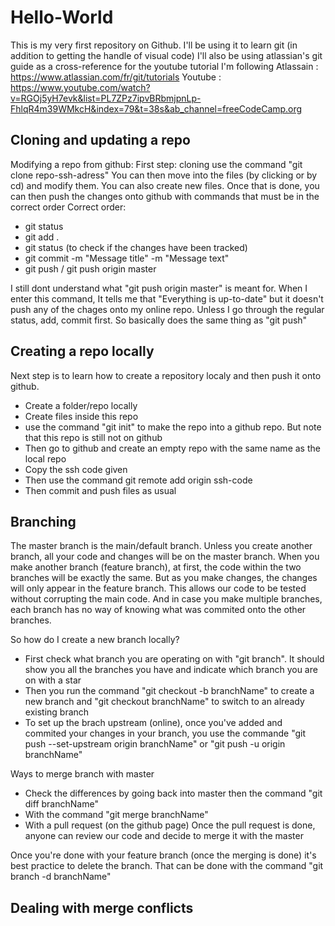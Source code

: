 # Hello-World
This is my very first repository on Github. I'll be using it to learn git (in addition to getting the handle of visual code)
I'll also be using atlassian's git guide as a cross-reference for the youtube tutorial I'm following
Atlassain : https://www.atlassian.com/fr/git/tutorials
Youtube : https://www.youtube.com/watch?v=RGOj5yH7evk&list=PL7ZPz7ipvBRbmjpnLp-FhlqR4m39WMkcH&index=79&t=38s&ab_channel=freeCodeCamp.org


## Cloning and updating a repo

Modifying a repo from github:
First step: cloning
use the command "git clone repo-ssh-adress"
You can then move into the files (by clicking or by cd) and modify them. You can also create new files.  Once that is done, you can then push the changes onto github with commands that must be in the correct order
Correct order:
- git status
- git add .
- git status (to check if the changes have been tracked)
- git commit -m "Message title" -m "Message text"
- git push / git push origin master

I still dont understand what "git push origin master" is meant for. When I enter this command, It tells me that "Everything is up-to-date" but it doesn't push any of the chages onto my online repo. Unless I go through the regular status, add, commit first. So basically does the same thing as "git push"

## Creating a repo locally 
Next step is to learn how to create a repository localy and then push it onto github.
- Create a folder/repo locally
- Create files inside this repo
- use the command "git init" to make the repo into a github repo. But note that this repo is still not on github 
- Then go to github and create an empty repo with the same name as the local repo
- Copy the ssh code given 
- Then use the command git remote add origin ssh-code
- Then commit and push files as usual

## Branching 
The master branch is the main/default branch. Unless you create another branch, all your code and changes will be on the master branch.
When you make another branch (feature branch), at first, the code within the two branches will be exactly the same. But as you make changes, the changes will only appear in the feature branch. This allows our code to be tested without corrupting the main code. 
And in case you make multiple branches, each branch has no way of knowing what was commited onto the other branches.

So how do I create a new branch locally?
- First check what branch you are operating on with "git branch". It should show you all the branches you have and indicate which branch you are on with a star 
- Then you run the command "git checkout -b branchName" to create a new branch and "git checkout branchName" to switch to an already existing branch
- To set up the brach upstream (online), once you've added and commited your changes in your branch, you use the commande "git push --set-upstream origin branchName" or "git push -u origin branchName"

Ways to merge branch with master 
- Check the differences by going back into master then the command "git diff branchName"
- With the command "git merge branchName"
- With a pull request (on the github page)
Once the pull request is done, anyone can review our code and decide to merge it with the master 

Once you're done with your feature branch (once the merging is done) it's best practice to delete the branch. That can be done with the command "git branch -d branchName"

## Dealing with merge conflicts 


